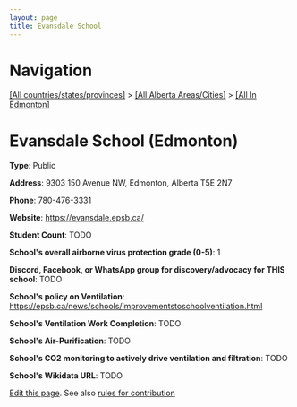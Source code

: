 ```yaml
---
layout: page
title: Evansdale School
---
```

# Navigation

[[All countries/states/provinces]](../../..) > [[All Alberta Areas/Cities]](../..) > [[All In Edmonton]](..)

# Evansdale School (Edmonton)

**Type**: Public

**Address**: 9303 150 Avenue NW, Edmonton, Alberta T5E 2N7

**Phone**: 780-476-3331

**Website**: <https://evansdale.epsb.ca/>

**Student Count**: TODO

**School's overall airborne virus protection grade (0-5)**: 1

**Discord, Facebook, or WhatsApp group for discovery/advocacy for THIS school**: TODO

**School's policy on Ventilation**: <https://epsb.ca/news/schools/improvementstoschoolventilation.html>

**School's Ventilation Work Completion**: TODO

**School's Air-Purification**: TODO

**School's CO2 monitoring to actively drive ventilation and filtration**: TODO

**School's Wikidata URL**: TODO


[Edit this page](https://github.com/ventilate-schools/AB/edit/main/./Edmonton/Evansdale_School.md). See also [rules for contribution](../../../contribution-rules/)